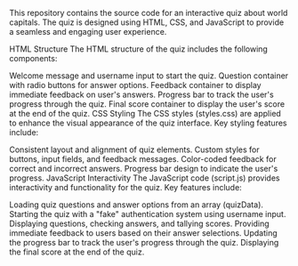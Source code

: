 This repository contains the source code for an interactive quiz about world capitals. The quiz is designed using HTML, CSS, and JavaScript to provide a seamless and engaging user experience.

HTML Structure
The HTML structure of the quiz includes the following components:

Welcome message and username input to start the quiz.
Question container with radio buttons for answer options.
Feedback container to display immediate feedback on user's answers.
Progress bar to track the user's progress through the quiz.
Final score container to display the user's score at the end of the quiz.
CSS Styling
The CSS styles (styles.css) are applied to enhance the visual appearance of the quiz interface. Key styling features include:

Consistent layout and alignment of quiz elements.
Custom styles for buttons, input fields, and feedback messages.
Color-coded feedback for correct and incorrect answers.
Progress bar design to indicate the user's progress.
JavaScript Interactivity
The JavaScript code (script.js) provides interactivity and functionality for the quiz. Key features include:

Loading quiz questions and answer options from an array (quizData).
Starting the quiz with a "fake" authentication system using username input.
Displaying questions, checking answers, and tallying scores.
Providing immediate feedback to users based on their answer selections.
Updating the progress bar to track the user's progress through the quiz.
Displaying the final score at the end of the quiz.
